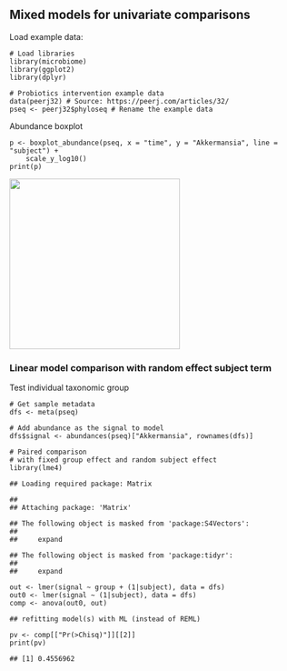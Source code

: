 <!--
  %\VignetteEngine{knitr::rmarkdown}
  %\VignetteIndexEntry{microbiome tutorial - comparisons}
  %\usepackage[utf8]{inputenc}
  %\VignetteEncoding{UTF-8}  
-->
Mixed models for univariate comparisons
---------------------------------------

Load example data:

    # Load libraries
    library(microbiome)
    library(ggplot2)
    library(dplyr)

    # Probiotics intervention example data 
    data(peerj32) # Source: https://peerj.com/articles/32/
    pseq <- peerj32$phyloseq # Rename the example data

Abundance boxplot

    p <- boxplot_abundance(pseq, x = "time", y = "Akkermansia", line = "subject") +
        scale_y_log10()
    print(p)

<img src="Mixedmodels_files/figure-markdown_strict/boxplot2-1.png" width="300px" />

### Linear model comparison with random effect subject term

Test individual taxonomic group

    # Get sample metadata
    dfs <- meta(pseq)

    # Add abundance as the signal to model
    dfs$signal <- abundances(pseq)["Akkermansia", rownames(dfs)]

    # Paired comparison
    # with fixed group effect and random subject effect
    library(lme4)

    ## Loading required package: Matrix

    ## 
    ## Attaching package: 'Matrix'

    ## The following object is masked from 'package:S4Vectors':
    ## 
    ##     expand

    ## The following object is masked from 'package:tidyr':
    ## 
    ##     expand

    out <- lmer(signal ~ group + (1|subject), data = dfs)
    out0 <- lmer(signal ~ (1|subject), data = dfs)
    comp <- anova(out0, out)

    ## refitting model(s) with ML (instead of REML)

    pv <- comp[["Pr(>Chisq)"]][[2]]
    print(pv)

    ## [1] 0.4556962
